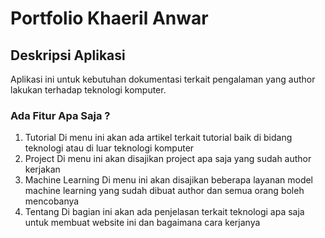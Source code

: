 # Portfolio Khaeril Anwar

## Deskripsi Aplikasi

Aplikasi ini untuk kebutuhan dokumentasi terkait pengalaman yang author lakukan terhadap teknologi komputer.

### Ada Fitur Apa Saja ?

1. Tutorial
   Di menu ini akan ada artikel terkait tutorial baik di bidang teknologi atau di luar teknologi komputer
2. Project
   Di menu ini akan disajikan project apa saja yang sudah author kerjakan
3. Machine Learning
   Di menu ini akan disajikan beberapa layanan model machine learning yang sudah dibuat author dan semua orang boleh mencobanya
4. Tentang
   Di bagian ini akan ada penjelasan terkait teknologi apa saja untuk membuat website ini dan bagaimana cara kerjanya

